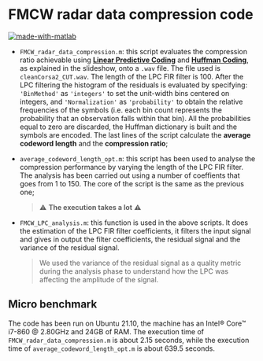 # FMCW radar data compression code

<a href="https://imgbb.com/"><img src="https://i.ibb.co/w0hXx1q/made-with-matlab.png" alt="made-with-matlab" border="0"></a> 

- `FMCW_radar_data_compression.m`: this script evaluates the compression ratio achievable using [**Linear Predictive Coding**](https://en.wikipedia.org/wiki/Linear_predictive_coding) and [**Huffman Coding**](https://en.wikipedia.org/wiki/Huffman_coding), as explained in the slideshow, onto a `.wav` file. The file used is `cleanCorsa2_CUT.wav`. The length of the LPC FIR filter is 100. After the LPC filtering the histogram of the residuals is evaluated by specifying: `'BinMethod'` as `'integers'` to set the unit-width bins centered on integers, and `'Normalization'` as `'probability'` to obtain the relative frequencies of the symbols (i.e. each bin count represents the probability that an observation falls within that bin). All the probabilities equal to zero are discarded, the Huffman dictionary is built and the symbols are encoded. The last lines of the script calculate the **average codeword length** and the **compression ratio**;
- `average_codeword_length_opt.m`: this script has been used to analyse the compression performance by varying the length of the LPC FIR filter. The analysis has been carried out using a number of coeffients that goes from 1 to 150. The core of the script is the same as the previous one;
  > :warning: **The execution takes a lot** :warning: 
- `FMCW_LPC_analysis.m`: this function is used in the above scripts. It does the estimation of the LPC FIR filter coefficients, it filters the input signal and gives in output the filter coefficients, the residual signal and the variance of the residual signal.

  > We used the variance of the residual signal as a quality metric during the analysis phase to understand how the LPC was affecting the amplitude of the signal.

## Micro benchmark
The code has been run on Ubuntu 21.10, the machine has an Intel® Core™ i7-860 @ 2.80GHz and 24GB of RAM. The execution time of `FMCW_radar_data_compression.m` is about 2.15 seconds, while the execution time of `average_codeword_length_opt.m` is about 639.5 seconds.
